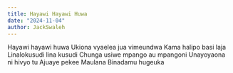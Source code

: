 ```yaml
---
title: Hayawi Hayawi Huwa
date: "2024-11-04"
author: JackSwaleh
---
```


Hayawi hayawi huwa
Ukiona vyaelea jua vimeundwa
Kama halipo basi laja
Linalokusudi lina kusudi
Chunga usiwe mpango au mpangoni
Unayoyaona ni hivyo tu
Ajuaye pekee Maulana
Binadamu hugeuka
